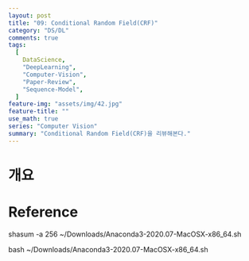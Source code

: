 ```yaml
---
layout: post
title: "09: Conditional Random Field(CRF)"
category: "DS/DL"
comments: true
tags:
  [
    DataScience,
    "DeepLearning",
    "Computer-Vision",
    "Paper-Review",
    "Sequence-Model",
  ]
feature-img: "assets/img/42.jpg"
feature-title: ""
use_math: true
series: "Computer Vision"
summary: "Conditional Random Field(CRF)을 리뷰해본다."
---
```


# 개요

# Reference

shasum -a 256 ~/Downloads/Anaconda3-2020.07-MacOSX-x86_64.sh

bash ~/Downloads/Anaconda3-2020.07-MacOSX-x86_64.sh
